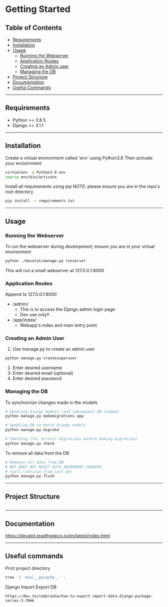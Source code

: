 # Getting Started

## Table of Contents

- [Requirements](#requirements)
- [Installation](#installation)
- [Usage](#usage)
  - [Running the Webserver](#running-the-webserver)
  - [Application Routes](#application-routes)
  - [Creating an Admin user](#creating-an-admin-user)
  - [Managing the DB](#managing-the-db)
- [Project Structure](#project-structure)
- [Documentation](#documentation)
- [Useful Commands](#useful-commands)

---

## Requirements

- Python     >= 3.8.5
- Django     >= 3.1.1

---

## Installation

Create a virtual environment called 'env' using Python3.8
Then activate your enviornment

```bash
virtualenv -p Python3.8 env
source env/bin/activate
```

Install all requirements using pip
NOTE: please ensure you are in the repo's root directory

```bash
pip install -r requirements.txt
```

---

## Usage

### Running the Webserver

To run the webserver during development; ensure you are in your virtual environment

```bash
python ./devalot/manage.py runserver
```

This will run a small webserver at 127.0.0.1:8000

### Application Routes

Append to 127.0.0.1:8000

- /admin/
  - This is to access the Django admin login page
  - Dev use only!!
- /app/index/
  - Webapp's index and main entry point

### Creating an Admin User

1. Use manage.py to create an admin user

```bash
python manage.py createsuperuser
```

2. Enter desired username
3. Enter desired email (optional)
4. Enter desired password

### Managing the DB

To synchronize changes made in the models

```bash
# Updating Django models (and subsequent DB schema)
python manage.py makemigrations app

# Updating DB to match Django models
python manage.py migrate

# Checking (for errors) migrations before making migrations
python manage.py check
```

To remove all data from the DB

```bash
# Removes all data from DB
# BUT DOES NOT RESET AUTO_INCREMENT COUNTER
# (will continue from last pk)
python manage.py flush
```

---

## Project Structure

```

```

---

## Documentation

https://devalot.readthedocs.io/en/latest/index.html

---

## Useful commands

Print project directory

```bash
tree -I 'env|__pycache__' .
```

Django Import Export DB

```
https://dev.to/coderasha/how-to-export-import-data-django-package-series-3-39mk
```
